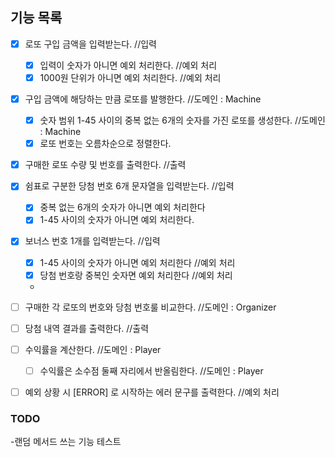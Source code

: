## 기능 목록
- [x] 로또 구입 금액을 입력받는다. //입력 
  - [x] 입력이 숫자가 아니면 예외 처리한다. //예외 처리
  - [x] 1000원 단위가 아니면 예외 처리한다. //예외 처리  

- [x] 구입 금액에 해당하는 만큼 로또를 발행한다. //도메인 : Machine 
  - [x] 숫자 범위 1-45 사이의 중복 없는 6개의 숫자를 가진 로또를 생성한다. //도메인 : Machine
  - [x] 로또 번호는 오름차순으로 정렬한다.  
  
- [x] 구매한 로또 수량 및 번호를 출력한다. //출력  

- [x] 쉼표로 구분한 당첨 번호 6개 문자열을 입력받는다. //입력
  - [x] 중복 없는 6개의 숫자가 아니면 예외 처리한다
  - [x] 1-45 사이의 숫자가 아니면 예외 처리한다.
  
- [x] 보너스 번호 1개를 입력받는다. //입력
  - [x] 1-45 사이의 숫자가 아니면 예외 처리한다 //예외 처리  
  - [x] 당첨 번호랑 중복인 숫자면 예외 처리한다 //예외 처리
  - 
- [ ] 구매한 각 로또의 번호와 당첨 번호룰 비교한다. //도메인 : Organizer  

- [ ] 당첨 내역 결과를 출력한다. //출력  

- [ ] 수익률을 계산한다. //도메인 : Player
  - [ ] 수익률은 소수점 둘째 자리에서 반올림한다. //도메인 : Player  
  
-[ ] 예외 상황 시 [ERROR] 로 시작하는 에러 문구를 출력한다. //예외 처리  

### TODO
-랜덤 메서드 쓰는 기능 테스트


